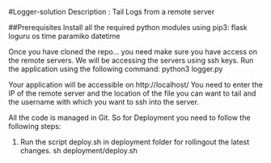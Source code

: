 #Logger-solution
Description : Tail Logs from a remote server

##Prerequisites 
Install all the required python modules using pip3:
flask 
loguru
os
time
paramiko
datetime 


Once you have cloned the repo... you need make sure you have access on the remote servers. We will be accessing the servers using ssh keys.
Run the application using the following command:
python3 logger.py

Your application will be accessible on http://localhost/
You need to enter the IP of the remote server and the location of the file you can want to tail and the username with which you want to ssh into the server.

All the code is managed in Git. So for Deployment you need to follow the following steps:

1. Run the script deploy.sh in deployment folder for rollingout the latest changes.
sh deployment/deploy.sh
